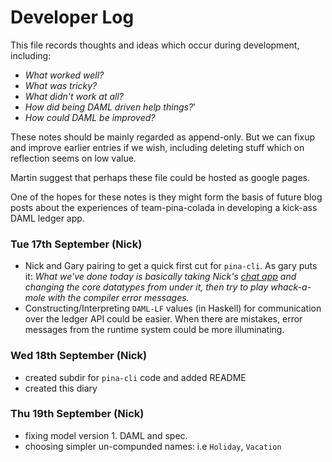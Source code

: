 
# Developer Log

This file records thoughts and ideas which occur during development, including:

- _What worked well?_
- _What was tricky?_
- _What didn't work at all?_
- _How did being DAML driven help things?_'
- _How could DAML be improved?_

These notes should be mainly regarded as append-only. But we can fixup and improve earlier entries if we wish, including deleting stuff which on reflection seems on low value.

Martin suggest that perhaps these file could be hosted as google pages.

One of the hopes for these notes is they might form the basis of future blog posts about the experiences of team-pina-colada in developing a kick-ass DAML ledger app.


### Tue 17th September (Nick)

- Nick and Gary pairing to get a quick first cut for `pina-cli`. As gary puts it: _What we've done today is basically taking Nick's [chat app](https://github.com/digital-asset/daml/tree/master/language-support/hs/bindings/examples/chat) and changing the core datatypes from under it, then try to play whack-a-mole with the compiler error messages._
- Constructing/Interpreting `DAML-LF` values (in Haskell) for communication over the ledger API could be easier. When there are mistakes, error messages from the runtime system could be more illuminating.


### Wed 18th September (Nick)

- created subdir for `pina-cli` code and added README
- created this diary


### Thu 19th September (Nick)

- fixing model version 1. DAML and spec.
- choosing simpler un-compunded names: i.e `Holiday`, `Vacation`
